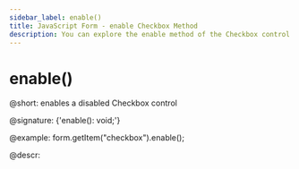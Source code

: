 ```yaml
---
sidebar_label: enable()
title: JavaScript Form - enable Checkbox Method 
description: You can explore the enable method of the Checkbox control of Form in the documentation of the DHTMLX JavaScript UI library. Browse developer guides and API reference, try out code examples and live demos, and download a free 30-day evaluation version of DHTMLX Suite.
---
```


#  enable()

@short: enables a disabled Checkbox control

@signature: {'enable(): void;'}

@example:
form.getItem("checkbox").enable();

@descr:

